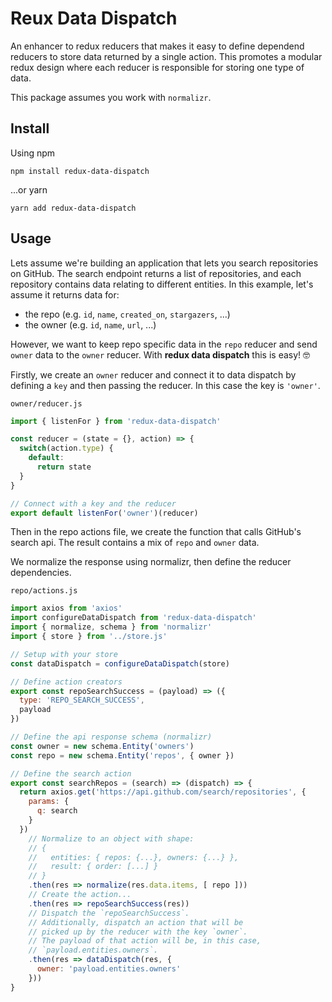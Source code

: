 # Reux Data Dispatch

An enhancer to redux reducers that makes it easy to define dependend reducers to store data returned by a single action. This promotes a modular redux design where each reducer is responsible for storing one type of data.

This package assumes you work with `normalizr`.

## Install

Using npm
```
npm install redux-data-dispatch
```

...or yarn
```
yarn add redux-data-dispatch
```

## Usage

Lets assume we're building an application that lets you search repositories on GitHub.
The search endpoint returns a list of repositories, and each repository contains
data relating to different entities. In this example, let's assume it returns data for:

 - the repo (e.g. `id`, `name`, `created_on`, `stargazers`, ...)
 - the owner (e.g. `id`, `name`, `url`, ...)

However, we want to keep repo specific data in the `repo` reducer and send
`owner` data to the `owner` reducer.
With **redux data dispatch** this is easy! 🤓

Firstly, we create an `owner` reducer and connect it to data dispatch by defining
a `key` and then passing the reducer. In this case the key is `'owner'`.

`owner/reducer.js`

```js
import { listenFor } from 'redux-data-dispatch'

const reducer = (state = {}, action) => {
  switch(action.type) {
    default:
      return state
  }
}

// Connect with a key and the reducer
export default listenFor('owner')(reducer)
```

Then in the repo actions file, we create the function that calls GitHub's search api.
The result contains a mix of `repo` and `owner` data.

We normalize the response using normalizr, then define the reducer dependencies.

`repo/actions.js`

```js
import axios from 'axios'
import configureDataDispatch from 'redux-data-dispatch'
import { normalize, schema } from 'normalizr'
import { store } from '../store.js'

// Setup with your store
const dataDispatch = configureDataDispatch(store)

// Define action creators
export const repoSearchSuccess = (payload) => ({
  type: 'REPO_SEARCH_SUCCESS',
  payload
})

// Define the api response schema (normalizr)
const owner = new schema.Entity('owners')
const repo = new schema.Entity('repos', { owner })

// Define the search action
export const searchRepos = (search) => (dispatch) => {
  return axios.get('https://api.github.com/search/repositories', {
    params: {
      q: search
    }
  })
    // Normalize to an object with shape:
    // {
    //   entities: { repos: {...}, owners: {...} },
    //   result: { order: [...] }
    // }
    .then(res => normalize(res.data.items, [ repo ]))
    // Create the action...
    .then(res => repoSearchSuccess(res))
    // Dispatch the `repoSearchSuccess`.
    // Additionally, dispatch an action that will be
    // picked up by the reducer with the key `owner`.
    // The payload of that action will be, in this case,
    // `payload.entities.owners`.
    .then(res => dataDispatch(res, {
      owner: 'payload.entities.owners'
    }))
}
```
